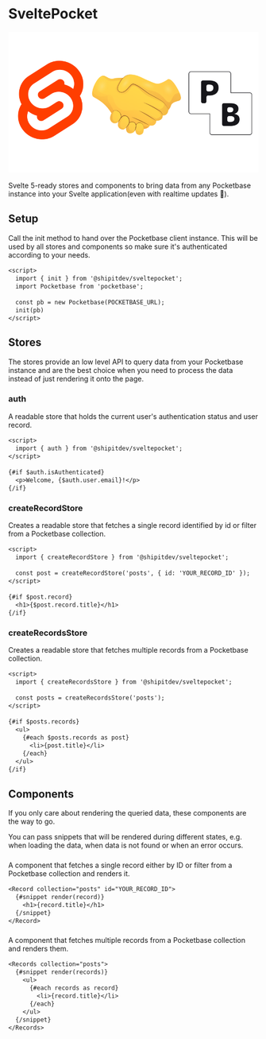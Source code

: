 # SveltePocket

![The Svelte and Pocketbase logo shaking hands](https://github.com/brennerm/sveltepocket/blob/main/logo.png?raw=true)

Svelte 5-ready stores and components to bring data from any Pocketbase instance into your Svelte application(even with realtime updates 🤫).

## Setup

Call the init method to hand over the Pocketbase client instance. This will be used by all stores and components so make sure it's authenticated according to your needs.

```svelte
<script>
  import { init } from '@shipitdev/sveltepocket';
  import Pocketbase from 'pocketbase';

  const pb = new Pocketbase(POCKETBASE_URL);
  init(pb)
</script>
```

## Stores

The stores provide an low level API to query data from your Pocketbase instance and are the best choice when you need to process the data instead of just rendering it onto the page.

### auth

A readable store that holds the current user's authentication status and user record.

```svelte
<script>
  import { auth } from '@shipitdev/sveltepocket';
</script>

{#if $auth.isAuthenticated}
  <p>Welcome, {$auth.user.email}!</p>
{/if}
```

### createRecordStore

Creates a readable store that fetches a single record identified by id or filter from a Pocketbase collection.

```svelte
<script>
  import { createRecordStore } from '@shipitdev/sveltepocket';

  const post = createRecordStore('posts', { id: 'YOUR_RECORD_ID' });
</script>

{#if $post.record}
  <h1>{$post.record.title}</h1>
{/if}
```

### createRecordsStore

Creates a readable store that fetches multiple records from a Pocketbase collection.

```svelte
<script>
  import { createRecordsStore } from '@shipitdev/sveltepocket';

  const posts = createRecordsStore('posts');
</script>

{#if $posts.records}
  <ul>
    {#each $posts.records as post}
      <li>{post.title}</li>
    {/each}
  </ul>
{/if}
```

## Components

If you only care about rendering the queried data, these components are the way to go.

You can pass snippets that will be rendered during different states, e.g. when loading the data, when data is not found or when an error occurs.

### <Record>

A component that fetches a single record either by ID or filter from a Pocketbase collection and renders it.

```svelte
<Record collection="posts" id="YOUR_RECORD_ID">
  {#snippet render(record)}
    <h1>{record.title}</h1>
  {/snippet}
</Record>
```

### <Records>

A component that fetches multiple records from a Pocketbase collection and renders them.

```svelte
<Records collection="posts">
  {#snippet render(records)}
    <ul>
      {#each records as record}
        <li>{record.title}</li>
      {/each}
    </ul>
  {/snippet}
</Records>
```

